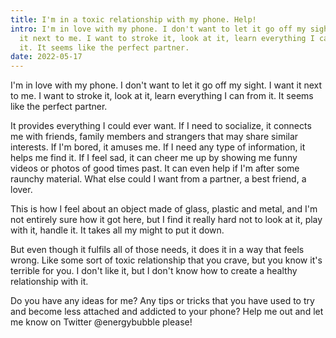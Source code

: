 ```yaml
---
title: I'm in a toxic relationship with my phone. Help!
intro: I'm in love with my phone. I don't want to let it go off my sight. I want
  it next to me. I want to stroke it, look at it, learn everything I can from
  it. It seems like the perfect partner.
date: 2022-05-17
---
```

I'm in love with my phone. I don't want to let it go off my sight. I want it next to me. I want to stroke it, look at it, learn everything I can from it. It seems like the perfect partner.

It provides everything I could ever want. If I need to socialize, it connects me with friends, family members and strangers that may share similar interests. If I'm bored, it amuses me. If I need any type of information, it helps me find it. If I feel sad, it can cheer me up by showing me funny videos or photos of good times past. It can even help if I'm after some raunchy material. What else could I want from a partner, a best friend, a lover. 

This is how I feel about an object made of glass, plastic and metal, and I'm not entirely sure how it got here, but I find it really hard not to look at it, play with it, handle it. It takes all my might to put it down. 

But even though it fulfils all of those needs, it does it in a way that feels wrong. Like some sort of toxic relationship that you crave, but you know it's terrible for you. I don't like it, but I don't know how to create a healthy relationship with it. 

Do you have any ideas for me? Any tips or tricks that you have used to try and become less attached and addicted to your phone? Help me out and let me know on Twitter @energybubble please!